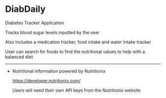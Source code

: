 # DiabDaily
Diabetes Tracker Application

Tracks blood sugar levels inputted by the user

Also includes a medication tracker, food intake and water intake tracker

User can search for foods to find the nutritional values to help with a balanced diet

----------------------------
- Nutritional information powered by Nutritionix

    https://developer.nutritionix.com/

    Users will need their own API keys from the Nutritionix website
